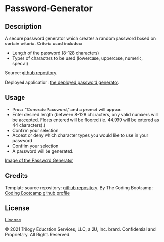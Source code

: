 # Password-Generator

## Description 

A secure password generator which creates a random password based on certain criteria. Criteria used includes:

* Length of the password (8-128 characters)
* Types of characters to be used (lowercase, uppercase, numeric, special)

Source: [github repository](https://github.com/byampols/password-generator).

Deployed application: [the deployed password generator](https://byampols.github.io/password-generator/).

## Usage 

* Press "Generate Password," and a prompt will appear. 
* Enter desired length (between 8-128 characters, only valid numbers will be accepted. Floats entered will be floored (ie. 44.999 will be entered as 44 characters).)
* Confirm your selection
* Accept or deny which character types you would like to use in your password
* Confrim your selection
* A password will be generated.

[Image of the Password Generator](assets/images/screenshot.png)

## Credits

Template source repository: [github repository](https://github.com/coding-boot-camp/friendly-parakeet).
By The Coding Bootcamp: [Coding Bootcamp github profile](https://github.com/coding-boot-camp).

## License

[License](LICENSE)

© 2021 Trilogy Education Services, LLC, a 2U, Inc. brand. Confidential and Proprietary. All Rights Reserved.